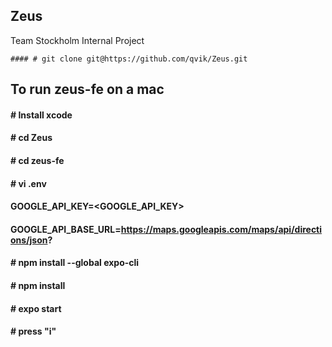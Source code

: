 ## Zeus

Team Stockholm Internal Project

```
#### # git clone git@https://github.com/qvik/Zeus.git
```

## To run zeus-fe on a mac
#### # Install xcode

#### # cd Zeus
#### # cd zeus-fe
#### # vi .env 
#### GOOGLE_API_KEY=<GOOGLE_API_KEY>
#### GOOGLE_API_BASE_URL=https://maps.googleapis.com/maps/api/directions/json?
#### # npm install --global expo-cli

#### # npm install

#### # expo start

#### # press "i"
